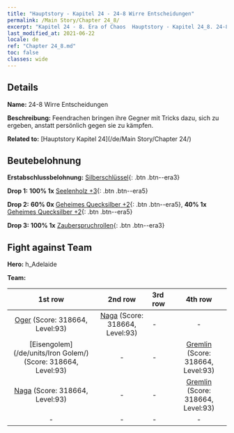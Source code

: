 ```yaml
---
title: "Hauptstory - Kapitel 24 - 24-8 Wirre Entscheidungen"
permalink: /Main Story/Chapter 24_8/
excerpt: "Kapitel 24 - 8. Era of Chaos  Hauptstory - Kapitel 24_8. 24-8 Wirre Entscheidungen"
last_modified_at: 2021-06-22
locale: de
ref: "Chapter 24_8.md"
toc: false
classes: wide
---
```


## Details

 **Name:** 24-8 Wirre Entscheidungen

 **Beschreibung:** Feendrachen bringen ihre Gegner mit Tricks dazu, sich zu ergeben, anstatt persönlich gegen sie zu kämpfen.

 **Related to:** [Hauptstory Kapitel 24](/de/Main Story/Chapter 24/)

## Beutebelohnung

 **Erstabschlussbelohnung:** [Silberschlüssel](/ItemsDE/con_693/){: .btn .btn--era3}

 **Drop 1:** **100% 1x** [Seelenholz +3](/ItemsDE/mat_83/){: .btn .btn--era5}

 **Drop 2:** **60% 0x** [Geheimes Quecksilber +2](/ItemsDE/mat_77/){: .btn .btn--era5}, **40% 1x** [Geheimes Quecksilber +2](/ItemsDE/mat_77/){: .btn .btn--era5}

 **Drop 3:** **100% 1x** [Zauberspruchrollen](/ItemsDE/con_694/){: .btn .btn--era3}


## Fight against Team
 **Hero:** h_Adelaide

 **Team:**


  | 1st row | 2nd row | 3rd row | 4th row |
  |:----:|:----:|:----|:----:|
  | [Oger](/de/units/Ogre/) (Score: 318664, Level:93)  | [Naga](/de/units/Naga/) (Score: 318664, Level:93)  | - | - |
  | [Eisengolem](/de/units/Iron Golem/) (Score: 318664, Level:93)  | - | - | [Gremlin](/de/units/Gremlin/) (Score: 318664, Level:93)  |
  | [Naga](/de/units/Naga/) (Score: 318664, Level:93)  | - | - | [Gremlin](/de/units/Gremlin/) (Score: 318664, Level:93)  |
  | - | - | - | - |


